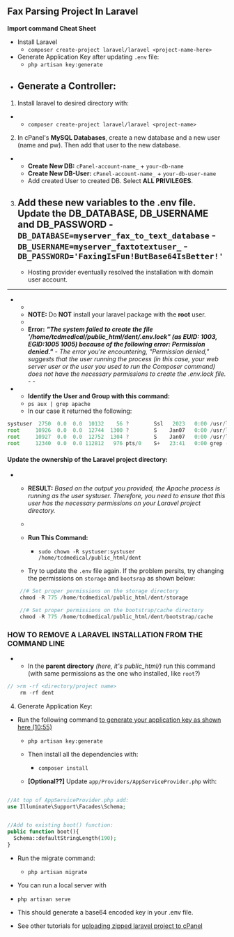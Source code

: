 ## Fax Parsing Project In Laravel

**Import command Cheat Sheet**

- Install Laravel
  - `composer create-project laravel/laravel <project-name-here>`
- Generate Application Key after updating `.env` file:
  - `php artisan key:generate`
- ## Generate a Controller:

1. Install laravel to desired directory with:

- - `composer create-project laravel/laravel <project-name>`

2. In cPanel's **MySQL Databases**, create a new database and a new user (name and pw). Then add that user to the new database.

- - **Create New DB:** `cPanel-account-name_` + `your-db-name`
  - **Create New DB-User:** `cPanel-account-name_` + `your-db-user-name`
  - Add created User to created DB. Select **ALL PRIVILEGES**.

3. Add these new variables to the .env file.
   Update the **DB_DATABASE**, **DB_USERNAME** and **DB_PASSWORD** - `DB_DATABASE=myserver_fax_to_text_database` - `DB_USERNAME=myserver_faxtotextuser_` - `DB_PASSWORD='FaxingIsFun!ButBase64IsBetter!'`
   -
   - Hosting provider eventually resolved the installation with domain user account.

---

- -
  - **NOTE:** Do **NOT** install your laravel package with the **root** user.
  -
  - **Error:** **_"The system failed to create the file '/home/tcdmedical/public_html/dent/.env.lock" (as EUID: 1003, EGID:1005 1005) because of the following error: Permission denied."_** - _The error you're encountering, "Permission denied," suggests that the user running the process (in this case, your web server user or the user you used to run the Composer command) does not have the necessary permissions to create the .env.lock file._ - -
- - **Identify the User and Group with this command:**
  - `ps aux | grep apache`
  - In our case it returned the following:

```js
systuser  2750  0.0  0.0  10132    56 ?        Ssl   2023   0:00 /usr/local/lp/opt/exporters/apache_exporter/apache_exporter
root     10926  0.0  0.0  12744  1300 ?        S    Jan07   0:00 /usr/local/cpanel/bin/splitlogs --dir=/etc/apache2/logs/domlogs --main=host.domain.com --suffix=-bytes_log
root     10927  0.0  0.0  12752  1304 ?        S    Jan07   0:00 /usr/local/cpanel/bin/splitlogs --dir=/etc/apache2/logs/domlogs --main=host.domain.com --mainout=/etc/apache2/logs/access_log
root     12340  0.0  0.0 112812   976 pts/0    S+   23:41   0:00 grep --color=auto apache

```

#### Update the ownership of the Laravel project directory:

- - **RESULT:** _Based on the output you provided, the Apache process is running as the user systuser. Therefore, you need to ensure that this user has the necessary permissions on your Laravel project directory._
  -
  - **Run This Command:**

    - `sudo chown -R systuser:systuser /home/tcdmedical/public_html/dent`

  - Try to update the `.env` file again. If the problem persits, try changing the permissions on `storage` and `bootsrap` as shown below:

```js
    //# Set proper permissions on the storage directory
    chmod -R 775 /home/tcdmedical/public_html/dent/storage

    //# Set proper permissions on the bootstrap/cache directory
    chmod -R 775 /home/tcdmedical/public_html/dent/bootstrap/cache
```

### HOW TO REMOVE A LARAVEL INSTALLATION FROM THE COMMAND LINE

- - In the **parent directory** _(here, it's public_html/)_ run this command (with same permissions as the one who installed, like `root`?)

```js
// >rm -rf <directory/project name>
    rm -rf dent
```

4. Generate Application Key:

- Run the following command [to generate your application key as shown here (10:55)](https://youtu.be/X4KElZcUi-g?si=NAiRDc1PVLlve3ZU&t=655)

  - `php artisan key:generate`
  - Then install all the dependencies with:

    - `composer install`

  - **[Optional??]** Update `app/Providers/AppServiceProvider.php` with:

```php

//At top of AppServiceProvider.php add:
use Illuminate\Support\Facades\Schema;


//Add to existing boot() function:
public function boot(){
  Schema::defaultStringLength(190);
}

```

- Run the migrate command:

  - `php artisan migrate`

- You can run a local server with
- `php artisan serve`
- This should generate a base64 encoded key in your .env file.

- See other tutorials for [uploading zipped laravel project to cPanel](https://www.youtube.com/watch?v=WN2hHvxMHTI)

